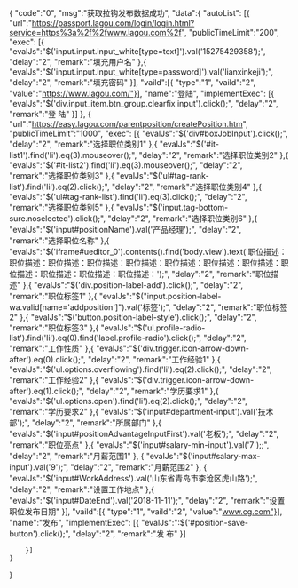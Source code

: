 {
	"code":"0",
	"msg":"获取拉钩发布数据成功",
	"data":{
		"autoList":
		[{
			"url":"https://passport.lagou.com/login/login.html?service=https%3a%2f%2fwww.lagou.com%2f",
			"publicTimeLimit":"200",
			"exec":
			[{
				"evalJs":"$('input.input.input_white[type=text]').val('15275429358');",
				"delay":"2",
				"remark":"填充用户名"
			},{
				"evalJs":"$('input.input.input_white[type=password]').val('lianxinkeji');",
				"delay":"2",
				"remark":"填充密码"
			}],
			"vaild":[{
				"type":"1",
				"vaild":"2",
				"value":"https://www.lagou.com/"}],
			"name":"登陆",
			"implementExec":
			[{
				"evalJs":"$('div.input_item.btn_group.clearfix input').click();",
				"delay":"2",
				"remark":"登 陆"
			}]
		},
		{
			"url":"https://easy.lagou.com/parentposition/createPosition.htm",
			"publicTimeLimit":"1000",
			"exec":
			[{
				"evalJs":"$('div#boxJobInput').click();",
				"delay":"2",
				"remark":"选择职位类别1"
			},{
				"evalJs":"$('#it-list1').find('li').eq(3).mouseover();",
				"delay":"2",
				"remark":"选择职位类别2"
			},{
				"evalJs":"$('#it-list2').find('li').eq(3).mouseover();",
				"delay":"2",
				"remark":"选择职位类别3"
			},{
				"evalJs":"$('ul#tag-rank-list').find('li').eq(2).click();",
				"delay":"2",
				"remark":"选择职位类别4"
			},{
				"evalJs":"$('ul#tag-rank-list').find('li').eq(3).click();",
				"delay":"2",
				"remark":"选择职位类别5"
			},{
				"evalJs":"$('input.tag-bottom-sure.noselected').click();",
				"delay":"2",
				"remark":"选择职位类别6"
			},{
				"evalJs":"$('input#positionName').val('产品经理');",
				"delay":"2",
				"remark":"选择职位名称"
			},{
				"evalJs":"$('iframe#ueditor_0').contents().find('body.view').text('职位描述：职位描述：职位描述：职位描述：职位描述：职位描述：职位描述：职位描述：职位描述：职位描述：职位描述：职位描述：');",
				"delay":"2",
				"remark":"职位描述"
			},{
				"evalJs":"$('div.position-label-add').click();",
				"delay":"2",
				"remark":"职位标签1"
			},{
				"evalJs":"$(\"input.position-label-wa.valid[name='addposition']\").val('标签');",
				"delay":"2",
				"remark":"职位标签2"
			},{
				"evalJs":"$('button.position-label-style').click();",
				"delay":"2",
				"remark":"职位标签3"
			},{
				"evalJs":"$('ul.profile-radio-list').find('li').eq(0).find('label.profile-radio').click();",
				"delay":"2",
				"remark":"工作性质"
			},{
				"evalJs":"$('div.trigger.icon-arrow-down-after').eq(0).click();",
				"delay":"2",
				"remark":"工作经验1"
			},{
				"evalJs":"$('ul.options.overflowing').find('li').eq(2).click();",
				"delay":"2",
				"remark":"工作经验2"
			},{
				"evalJs":"$('div.trigger.icon-arrow-down-after').eq(1).click();",
				"delay":"2",
				"remark":"学历要求1"
			},{
				"evalJs":"$('ul.options.open').find('li').eq(2).click();",
				"delay":"2",
				"remark":"学历要求2"
			},{
				"evalJs":"$('input#department-input').val('技术部');",
				"delay":"2",
				"remark":"所属部门"
			},{
				"evalJs":"$('input#positionAdvantageInputFirst').val('老板');",
				"delay":"2",
				"remark":"职位亮点"
			},{
				"evalJs":"$('input#salary-min-input').val('7');;",
				"delay":"2",
				"remark":"月薪范围1"
			},
			{
				"evalJs":"$('input#salary-max-input').val('9');",
				"delay":"2",
				"remark":"月薪范围2"
			},
			{
				"evalJs":"$('input#WorkAddress').val('山东省青岛市李沧区虎山路');",
				"delay":"2",
				"remark":"设置工作地点"
			},{
				"evalJs":"$('input#DateEnd').val('2018-11-11');",
				"delay":"2",
				"remark":"设置职位发布日期"
			}],
			"vaild":[{
				"type":"1",
				"vaild":"2",
				"value":"www.cg.com"}],
			"name":"发布",
			"implementExec":
			[{
				"evalJs":":$('#position-save-button').click();",
				"delay":"2",
				"remark":"发 布"
			}]

		}]
	}
}
